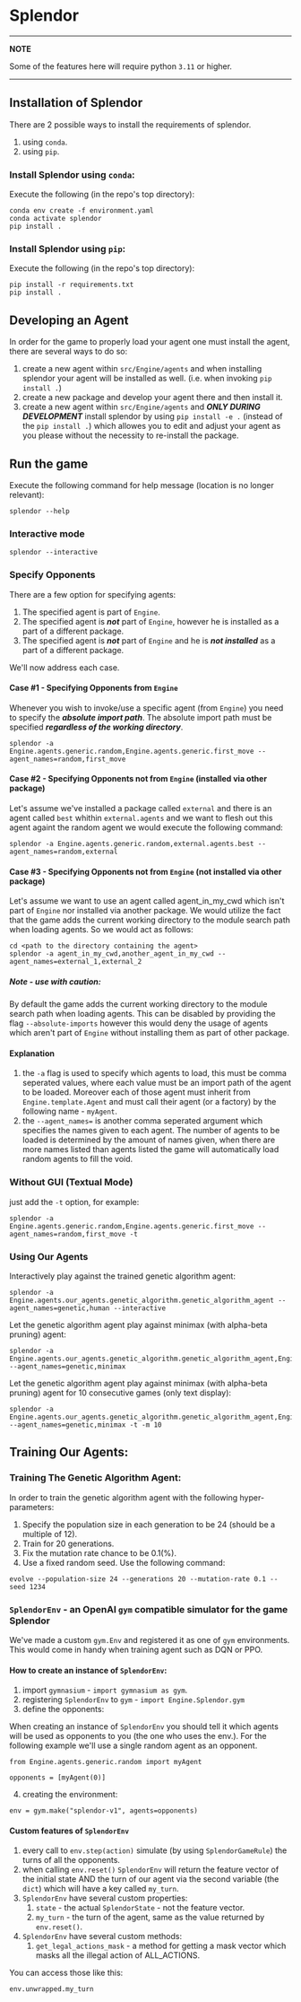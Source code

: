 # Splendor

---
**NOTE**

Some of the features here will require python `3.11` or higher.

---

## Installation of Splendor
There are 2 possible ways to install the requirements of splendor.
1. using ```conda```.
2. using ```pip```.

### Install Splendor using ```conda```:
Execute the following (in the repo's top directory):
```
conda env create -f environment.yaml
conda activate splendor
pip install .
```

### Install Splendor using ```pip```:
Execute the following (in the repo's top directory):
```
pip install -r requirements.txt
pip install .
```

## Developing an Agent
In order for the game to properly load your agent one must install the agent, there are several ways to do so:
1. create a new agent within ```src/Engine/agents``` and when installing splendor your agent will be installed as well. (i.e. when invoking ```pip install .```)
2. create a new package and develop your agent there and then install it.
3. create a new agent within ```src/Engine/agents``` and ***ONLY DURING DEVELOPMENT*** install splendor by using ```pip install -e .``` (instead of the ```pip install .```) which allowes you to edit and adjust your agent as you please without the necessity to re-install the package. 

## Run the game
Execute the following command for help message (location is no longer relevant):
```
splendor --help
``` 

### Interactive mode
```
splendor --interactive
```

### Specify Opponents
There are a few option for specifying agents:
1. The specified agent is part of ```Engine```.
2. The specified agent is ***not*** part of ```Engine```, however he is installed as a part of a different package.
3. The specified agent is ***not*** part of ```Engine``` and he is ***not installed*** as a part of a different package.

We'll now address each case.

#### Case #1 - Specifying Opponents from ```Engine```
Whenever you wish to invoke/use a specific agent (from ```Engine```) you need to specify the ***absolute import path***.
The absolute import path must be specified ***regardless of the working directory***.
```
splendor -a Engine.agents.generic.random,Engine.agents.generic.first_move --agent_names=random,first_move
```

#### Case #2 - Specifying Opponents not from ```Engine``` (installed via other package)
Let's assume we've installed a package called ```external``` and there is an agent called ```best``` whithin ```external.agents``` and we want to flesh out this agent againt the random agent we would execute the following command:
```
splendor -a Engine.agents.generic.random,external.agents.best --agent_names=random,external
```

#### Case #3 - Specifying Opponents not from ```Engine``` (not installed via other package)
Let's assume we want to use an agent called agent_in_my_cwd which isn't part of ```Engine``` nor installed via another package.
We would utilize the fact that the game adds the current working directory to the module search path when loading agents.
So we would act as follows:
```
cd <path to the directory containing the agent>
splendor -a agent_in_my_cwd,another_agent_in_my_cwd --agent_names=external_1,external_2
```
##### Note - use with caution:
By default the game adds the current working directory to the module search path when loading agents.
This can be disabled by providing the flag ```--absolute-imports``` however this would deny the usage of agents which aren't part of ```Engine``` without installing them as part of other package.

#### Explanation
1. the ```-a``` flag is used to specify which agents to load, this must be comma seperated values, where each value must be an import path of the agent to be loaded.
Moreover each of those agent must inherit from ```Engine.template.Agent``` and must call their agent (or a factory) by the following name - ```myAgent```.
2. the ```--agent_names=``` is another comma seperated argument which specifies the names given to each agent. The number of agents to be loaded is determined by the amount of names given, when there are more names listed than agents listed the game will automatically load random agents to fill the void.

### Without GUI (Textual Mode)
just add the ```-t``` option, for example:
```
splendor -a Engine.agents.generic.random,Engine.agents.generic.first_move --agent_names=random,first_move -t
```

### Using Our Agents
Interactively play against the trained genetic algorithm agent:
```
splendor -a Engine.agents.our_agents.genetic_algorithm.genetic_algorithm_agent --agent_names=genetic,human --interactive
```

Let the genetic algorithm agent play against minimax (with alpha-beta pruning) agent:
```
splendor -a Engine.agents.our_agents.genetic_algorithm.genetic_algorithm_agent,Engine.agents.our_agents.minmax --agent_names=genetic,minimax
```

Let the genetic algorithm agent play against minimax (with alpha-beta pruning) agent for 10 consecutive games (only text display):
```
splendor -a Engine.agents.our_agents.genetic_algorithm.genetic_algorithm_agent,Engine.agents.our_agents.minmax --agent_names=genetic,minimax -t -m 10
```

## Training Our Agents:
### Training The Genetic Algorithm Agent:
In order to train the genetic algorithm agent with the following hyper-parameters:
1. Specify the population size in each generation to be 24 (should be a multiple of 12).
2. Train for 20 generations.
3. Fix the mutation rate chance to be 0.1(%).
4. Use a fixed random seed.
Use the following command:
```
evolve --population-size 24 --generations 20 --mutation-rate 0.1 --seed 1234
```

### ```SplendorEnv``` - an OpenAI ```gym``` compatible simulator for the game Splendor 
We've made a custom ```gym.Env``` and registered it as one of ```gym``` environments. This would come in handy when training agent such as DQN or PPO.

#### How to create an instance of ```SplendorEnv```:
1. import ```gymnasium``` - ```import gymnasium as gym```.
2. registering ```SplendorEnv``` to ```gym``` - ```import Engine.Splendor.gym```
3. define the opponents:

When creating an instance of ```SplendorEnv``` you should tell it which agents will
be used as opponents to you (the one who uses the env.).
For the following example we'll use a single random agent as an opponent.
```
from Engine.agents.generic.random import myAgent

opponents = [myAgent(0)]
```
4. creating the environment:
```
env = gym.make("splendor-v1", agents=opponents)
```

#### Custom features of ```SplendorEnv```
1. every call to ```env.step(action)``` simulate (by using ```SplendorGameRule```) the turns of all the opponents.
2. when calling ```env.reset()``` ```SplendorEnv``` will return the feature vector of the initial state AND the turn of our agent via the second variable (the ```dict```) which will have a key called ```my_turn```.
3. ```SplendorEnv``` have several custom properties:
	1. ```state``` - the actual ```SplendorState``` - not the feature vector.
	2. ```my_turn``` - the turn of the agent, same as the value returned by ```env.reset()```.
4. ```SplendorEnv``` have several custom methods:
	1. ```get_legal_actions_mask``` - a method for getting a mask vector which masks all the illegal action of ALL_ACTIONS.

You can access those like this:
```
env.unwrapped.my_turn
```